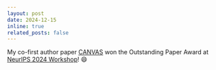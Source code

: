```yaml
---
layout: post
date: 2024-12-15
inline: true
related_posts: false
---
```


My co-first author paper [CANVAS](https://arxiv.org/abs/2410.01273) won the Outstanding Paper Award at [NeurIPS 2024 Workshop](https://neurips.cc/)! :smile: